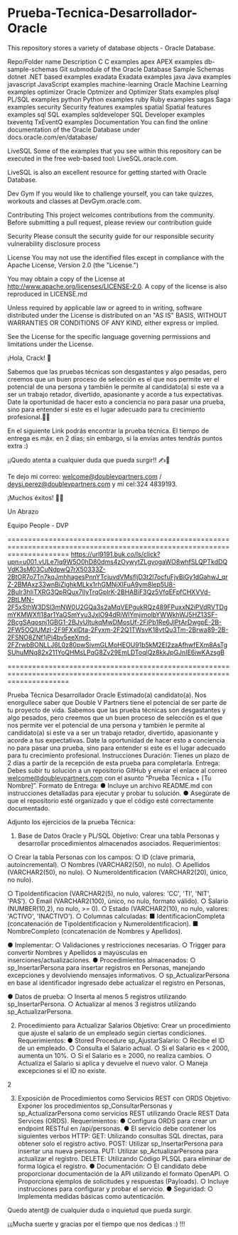 # Prueba-Tecnica-Desarrollador-Oracle
This repository stores a variety of database objects -  Oracle Database.

Repo/Folder name	Description
C	C examples
apex	APEX examples
db-sample-schemas	Git submodule of the Oracle Database Sample Schemas
dotnet	.NET based examples
exadata	Exadata examples
java	Java examples
javascript	JavaScript examples
machine-learning	Oracle Machine Learning examples
optimizer	Oracle Optmizer and Optimizer Stats examples
plsql	PL/SQL examples
python	Python examples
ruby	Ruby examples
sagas	Saga examples
security	Security features examples
spatial	Spatial features examples
sql	SQL examples
sqldeveloper	SQL Developer examples
txeventq	TxEventQ examples
Documentation
You can find the online documentation of the Oracle Database under docs.oracle.com/en/database/

LiveSQL
Some of the examples that you see within this repository can be executed in the free web-based tool: LiveSQL.oracle.com.

LiveSQL is also an excellent resource for getting started with Oracle Database.

Dev Gym
If you would like to challenge yourself, you can take quizzes, workouts and classes at DevGym.oracle.com.

Contributing
This project welcomes contributions from the community. Before submitting a pull request, please review our contribution guide

Security
Please consult the security guide for our responsible security vulnerability disclosure process

License
You may not use the identified files except in compliance with the Apache License, Version 2.0 (the "License.")

You may obtain a copy of the License at http://www.apache.org/licenses/LICENSE-2.0. A copy of the license is also reproduced in LICENSE.md

Unless required by applicable law or agreed to in writing, software distributed under the License is distributed on an "AS IS" BASIS, WITHOUT WARRANTIES OR CONDITIONS OF ANY KIND, either express or implied.

See the License for the specific language governing permissions and limitations under the License.


















¡Hola, Crack! 🙌

Sabemos que las pruebas técnicas son desgastantes y algo pesadas, pero creemos que un buen proceso de selección es el que nos permite ver el potencial de una persona y también le permite al candidato(a) si este va a ser un trabajo retador, divertido, apasionante y acorde a tus expectativas. Date la oportunidad de hacer esto a conciencia no para pasar una prueba, sino para entender si este es el lugar adecuado para tu crecimiento profesional.🚀🔥

En el siguiente Link podrás encontrar la prueba técnica. El tiempo de entrega es máx. en 2 días; sin embargo, si la envías antes tendrás puntos extra :)

¡¡Quedo atenta a cualquier duda que pueda surgir!!  ✍️📲

Te dejo mi correo: welcome@doublevpartners.com / deysi.perez@doublevpartners.com y mi cel:324 4839193.

¡Muchos éxitos! 🤞🚀

Un Abrazo

Equipo People - DVP 

===========================================================================================================================
                   https://url9191.buk.co/ls/click?upn=u001.vULe7lq9W5O0hD80dms4zOywytZLgvogaWO8whfSLQPTkdDQVdK3sM03CuNdpwQ7rX50333Z-2BtOR7o7Tn7kqJmhhagesPnnYTcjuvdVMsfljD3t2l7ocfuFjvBiGy1dGahwJ_qrZ-2BMAxz33wnBiZlghkMLkx1rhGMNjXlFuA9ym8lep5U8-2Bulr3hIiTXRG3QpRQux7IlyTrqGplrK-2BHABiF3Qz5VfqEFpfCHXVVd-2BtLMN-2F5xSthW3DSl3mNW0U2GQa3s2aMqVEPgukRQz489FPuxxN2iPVdRVTDgmYKMWXfl18ar1YaGSmYvu3JxlO94dRjWlYmjimolbYWWkhWJ5HZ13SF-2BcgSAqosnj1GBG1-2BJvUItukqMwDMosUf-2FiPb1Re6JlPtArDwgpE-2B-2FW5OQIUMzI-2F9FXxlDta-2Fyxm-2F2Q1TWsvK18vtQu3Tm-2Brwa89-2B-2FSNO8ZNf1jPi4bv5eeXmd-2FZrwbBONLLJ6L0z80pwSivmGLMoHEOU91b5kM2EI2zaAfhwfEXm8AsTgSUhuMNq82x211YoQHMsLPqG8Zv29EmLDToqlQz8kkJpGJnIE6iwKAzsgB
                   
===========================================================================================================================

Prueba Técnica Desarrollador Oracle
Estimado(a) candidato(a).
Nos enorgullece saber que Double V Partners tiene el potencial de ser parte
de tu proyecto de vida. Sabemos que las prueba técnicas son desgastantes y
algo pesados, pero creemos que un buen proceso de selección es el que nos
permite ver el potencial de una persona y también le permite al candidato(a)
si este va a ser un trabajo retador, divertido, apasionante y acorde a tus
expectativas. Date la oportunidad de hacer esto a conciencia no para pasar
una prueba, sino para entender si este es el lugar adecuado para tu
crecimiento profesional.
Instrucciones
Duración: Tienes un plazo de 2 días a partir de la recepción de esta prueba
para completarla.
Entrega: Debes subir tu solución a un repositorio GitHub y enviar el enlace
al correo welcome@doublevpartners.com con el asunto “Prueba Técnica + [Tu
Nombre]”.
Formato de Entrega:
● Incluye un archivo README.md con instrucciones detalladas para
ejecutar y probar tu solución.
● Asegúrate de que el repositorio esté organizado y que el código esté
correctamente documentado.

Adjunto los ejercicios de la prueba Técnica:
1. Base de Datos Oracle y PL/SQL
Objetivo: Crear una tabla Personas y desarrollar procedimientos almacenados
asociados.
Requerimientos:

○ Crear la tabla Personas con los campos:
○ ID (clave primaria, autoincremental).
○ Nombres (VARCHAR2(50), no nulo).
○ Apellidos (VARCHAR2(50), no nulo).
○ NumeroIdentificacion (VARCHAR2(20), único, no nulo).

○ TipoIdentificacion (VARCHAR2(5), no nulo, valores: 'CC', 'TI',
'NIT', 'PAS').
○ Email (VARCHAR2(100), único, no nulo, formato válido).
○ Salario (NUMBER(10,2), no nulo, >= 0).
○ Estado (VARCHAR2(10), no nulo, valores: 'ACTIVO', 'INACTIVO').
○ Columnas calculadas:
■ IdentificacionCompleta (concatenación de
TipoIdentificacion y NumeroIdentificacion).
■ NombreCompleto (concatenación de Nombres y Apellidos).

● Implementar:
○ Validaciones y restricciones necesarias.
○ Trigger para convertir Nombres y Apellidos a mayúsculas en
inserciones/actualizaciones.
● Procedimientos almacenados:
○ sp_InsertarPersona para insertar registros en Personas,
manejando excepciones y devolviendo mensajes informativos.
○ sp_ActualizarPersona en base al identificador ingresado debe
actualizar el registro en Personas,

● Datos de prueba:
○ Inserta al menos 5 registros utilizando sp_InsertarPersona.
○ Actualizar al menos 3 registros utilizando sp_ActualizarPersona.

2. Procedimiento para Actualizar Salarios
Objetivo: Crear un procedimiento que ajuste el salario de un empleado según
ciertas condiciones.
Requerimientos:
● Stored Procedure sp_AjustarSalario:
○ Recibe el ID de un empleado.
○ Consulta el Salario actual.
○ Si el Salario es < 2000, aumenta un 10%.
○ Si el Salario es ≥ 2000, no realiza cambios.
○ Actualiza el Salario si aplica y devuelve el nuevo valor.
○ Maneja excepciones si el ID no existe.

2

3. Exposición de Procedimientos como Servicios REST con ORDS
Objetivo: Exponer los procedimientos sp_ConsultarPersonas y
sp_ActualizarPersona como servicios REST utilizando Oracle REST Data
Services (ORDS).
Requerimientos:
● Configura ORDS para crear un endpoint RESTful en /api/personas.
● El servicio debe contener los siguientes verbos HTTP:
GET: Utilizando consultas SQL directas, para obtener solo el registro activo.
POST: Utilizar sp_InsertarPersona para insertar una nueva persona.
PUT: Utilizar sp_ActualizarPersona para actualizar el registro.
DELETE: Utilizando Código PLSQL para eliminar de forma lógica el registro.
● Documentación:
○ El candidato debe proporcionar documentación de la API
utilizando el formato OpenAPI.
○ Proporciona ejemplos de solicitudes y respuestas (Payloads).
○ Incluye instrucciones para configurar y probar el servicio.
● Seguridad:
○ Implementa medidas básicas como autenticación.

Quedo atent@ de cualquier duda o inquietud que pueda surgir.

¡¡¡Mucha suerte y gracias por el tiempo que nos dedicas :) !!!
                   




